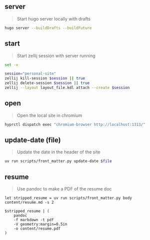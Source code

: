 ## server

> Start hugo server locally with drafts

```bash
hugo server --buildDrafts --buildFuture
```

## start

> Start zellij session with server running

```bash
set -x

session="personal-site"
zellij kill-session $session || true
zellij delete-session $session || true
zellij --layout layout_file.kdl attach --create $session
```

## open

> Open the local site in chromium

```bash
hyprctl dispatch exec "chromium-browser http://localhost:1313/"
```

## update-date (file)

> Update the date in the header of the site

```bash
uv run scripts/front_matter.py update-date $file
```

## resume

> Use pandoc to make a PDF of the resume doc

```nu
let stripped_resume = uv run scripts/front_matter.py body content/resume.md -s 2

$stripped_resume | (
    pandoc
    -f markdown -t pdf
    -V geometry:margin=0.5in
    -o content/resume.pdf
)
```
